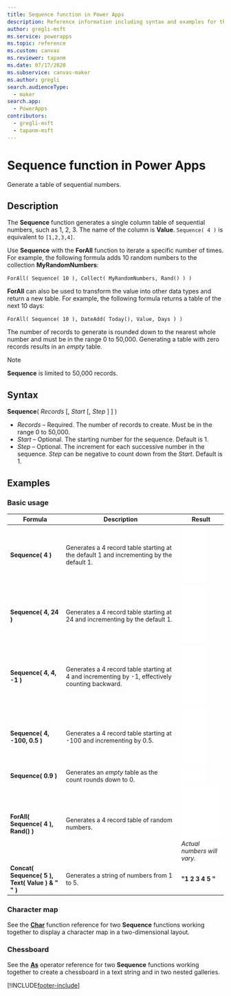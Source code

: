 ```yaml
---
title: Sequence function in Power Apps
description: Reference information including syntax and examples for the Sequence function in Power Apps.
author: gregli-msft
ms.service: powerapps
ms.topic: reference
ms.custom: canvas
ms.reviewer: tapanm
ms.date: 07/17/2020
ms.subservice: canvas-maker
ms.author: gregli
search.audienceType: 
  - maker
search.app: 
  - PowerApps
contributors:
  - gregli-msft
  - tapanm-msft
---
```

# Sequence function in Power Apps
Generate a table of sequential numbers.

## Description
The **Sequence** function generates a single column table of sequential numbers, such as 1, 2, 3.  The name of the column is **Value**.  `Sequence( 4 )` is equivalent to `[1,2,3,4]`.

Use **Sequence** with the **ForAll** function to iterate a specific number of times.  For example, the following formula adds 10 random numbers to the collection **MyRandomNumbers**:

```powerapps-dot
ForAll( Sequence( 10 ), Collect( MyRandomNumbers, Rand() ) )
```

**ForAll** can also be used to transform the value into other data types and return a new table.  For example, the following formula returns a table of the next 10 days: 

```powerapps-dot
ForAll( Sequence( 10 ), DateAdd( Today(), Value, Days ) )
``` 

The number of records to generate is rounded down to the nearest whole number and must be in the range 0 to 50,000.  Generating a table with zero records results in an *empty* table.

> [!NOTE]
> **Sequence** is limited to 50,000 records.

## Syntax
**Sequence**( *Records* [, *Start* [, *Step* ] ] )

* *Records* – Required. The number of records to create.  Must be in the range 0 to 50,000.
* *Start* – Optional.  The starting number for the sequence.  Default is 1.
* *Step* – Optional.  The increment for each successive number in the sequence.  *Step* can be negative to count down from the *Start*.  Default is 1.

## Examples

### Basic usage

| Formula | Description | Result |
| --- | --- | --- |
| **Sequence( 4 )** | Generates a 4 record table starting at the default 1 and incrementing by the default 1. | ![Sequence # 4.](media/function-sequence/sequence-4.png "Sequence # 4") |
| **Sequence( 4, 24 )** | Generates a 4 record table starting at 24 and incrementing by the default 1. | ![Sequence 4, 24.](media/function-sequence/sequence-4-24.png "Sequence 4, 24") |
| **Sequence( 4, 4, -1 )** | Generates a 4 record table starting at 4 and incrementing by -1, effectively counting backward. | ![Sequence 4, 4, -1.](media/function-sequence/sequence-4-4-n1.png "Sequence 4, 4, -1") |
| **Sequence( 4, -100, 0.5 )** | Generates a 4 record table starting at -100 and incrementing by 0.5. | ![Sequence 4, -100, 0.5.](media/function-sequence/sequence-4-n100-p5.png "Sequence 4, -100, 0.5") |
| **Sequence( 0.9 )** | Generates an *empty* table as the count rounds down to 0. | ![Sequence 0.9.](media/function-sequence/sequence-empty.png "Sequence 0.9") | 
| **ForAll( Sequence( 4 ), Rand() )** | Generates a 4 record table of random numbers. | ![Sequence # 4 with Random.](media/function-sequence/sequence-4-random.png "Sequence # 4 with Random")<br>*Actual numbers will vary.* |
| **Concat( Sequence( 5 ),<br>Text( Value ) & " " )** | Generates a string of numbers from 1 to 5. | **"1 2 3 4 5 "** | 

### Character map

See the [**Char**](function-char.md#display-a-character-map) function reference for two **Sequence** functions working together to display a character map in a two-dimensional layout.

### Chessboard

See the [**As**](operators.md#as-operator) operator reference for two **Sequence** functions working together to create a chessboard in a text string and in two nested galleries.


[!INCLUDE[footer-include](../../../includes/footer-banner.md)]